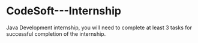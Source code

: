 # CodeSoft---Internship
 Java Development internship, you will need to complete at least 3 tasks for successful completion of the internship.

